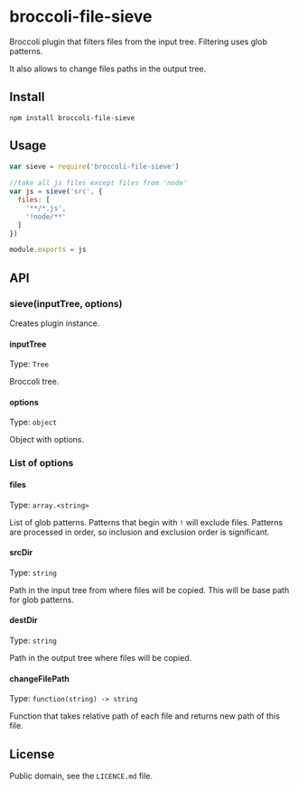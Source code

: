 # broccoli-file-sieve

Broccoli plugin that filters files from the input tree.
Filtering uses glob patterns.

It also allows to change files paths in the output tree.

## Install

```
npm install broccoli-file-sieve
```

## Usage

```js
var sieve = require('broccoli-file-sieve')
 
//take all js files except files from 'node'
var js = sieve('src', {
  files: [
    '**/*.js',
    '!node/**'
  ]
})

module.exports = js
```

## API

### sieve(inputTree, options)

Creates plugin instance.

#### inputTree

Type: `Tree`

Broccoli tree.

#### options

Type: `object`

Object with options.

### List of options

#### files

Type: `array.<string>`

List of glob patterns.
Patterns that begin with `!` will exclude files.
Patterns are processed in order, so inclusion and exclusion order is significant.

#### srcDir

Type: `string`

Path in the input tree from where files will be copied.
This will be base path for glob patterns.

#### destDir

Type: `string`

Path in the output tree where files will be copied.

#### changeFilePath

Type: `function(string) -> string`

Function that takes relative path of each file and returns new path of this file.

## License

Public domain, see the `LICENCE.md` file.

